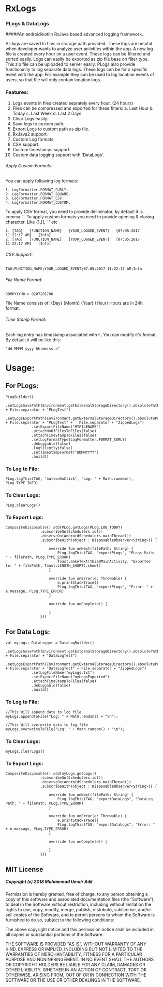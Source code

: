 # RxLogs
### PLogs & DataLogs
#####An android/kotlin RxJava based advanced logging framework. 

All logs are saved to files in storage path provided. These logs are helpful when developer wants to analyze user activities within the app. A new log file is created every hour on a user event. These logs can be filtered and sorted easily. Logs can easily be exported as zip file base on filter type. This zip file can be uploaded to server easily. PLogs also provide functionality to log separate data logs. These logs can be for a specific event with the app. For example they can be used to log location events of users, so that file will only contain location logs.

### Features:
1. Logs events in files created seprately every hour. (24 hours)
2. Files can be compressed and exported for these filters:
    a. Last Hour
    b. Today
    c. Last Week
    d. Last 2 Days
3. Clear Logs easily.
4. Save logs to custom path.
5. Export Logs to custom path as zip file.
6. RxJava2 support.
7. Custom Log formats.
8. CSV support.
9. Custom timestamps support.
10. Custom data logging support with 'DataLogs'.
  

###### Apply Custom Formats:

You can apply following log formats:

    1. LogFormatter.FORMAT_CURLY.
    2. LogFormatter.FORMAT_SQUARE.
    3. LogFormatter.FORMAT_CSV.
    4. LogFormatter.FORMAT_CUSTOM.

To apply CSV format, you need to provide deliminator, by default it is comma ','.
To apply custom formats you need to provide opening & closing character. Like {},[], ' ' etc

    1. {TAG}   {FUNCTION_NAME}   {YOUR_LOGGED_EVENT}   {07:05:2017 11:22:17 AM}   {Info}
    2. [TAG]   [FUNCTION_NAME]   [YOUR_LOGGED_EVENT]   [07:05:2017 11:22:17 AM]   [Info]

###### CSV Support:
    TAG;FUNCTION_NAME;YOUR_LOGGED_EVENT;07:05:2017 11:22:17 AM;Info

###### File Name Format:
    DDMMYYYHH-> 0207201700

File Name consists of: {Day} {Month} {Year} {Hour} Hours are in 24h format.

###### Time Stamp Format:

Each log entry has timestamp associated with it. You can modify it's format. 
By default it will be like this:

    "dd MMMM yyyy hh:mm:ss a"

# Usage:

## For PLogs:

    PLogBuilder()
                .setLogsSavePath(Environment.getExternalStorageDirectory().absolutePath + File.separator + "PLogTest")
                .setLogsExportPath(Environment.getExternalStorageDirectory().absolutePath + File.separator + "PLogTest" +   File.separator + "ZippedLogs")
                .setExportFileName("MYFILENAME")
                .attachNoOfFilesToFiles(false)
                .attachTimeStampToFiles(false)
                .setLogFormatType(LogFormatter.FORMAT_CURLY)
                .debuggable(false)
                .logSilently(false)
                .setTimeStampFormat("DDMMYYYY")
                .build()
                
### To Log to File:
    PLog.logThis(TAG, "buttonOnClick", "Log: " + Math.random(), PLog.TYPE_INFO)
    
### To Clear Logs:
    PLog.clearLogs()
              
### To Export Logs:    

    CompositeDisposable().add(PLog.getLogs(PLog.LOG_TODAY)
                    .subscribeOn(Schedulers.io())
                    .observeOn(AndroidSchedulers.mainThread())
                    .subscribeWith(object : DisposableObserver<String>() {

                        override fun onNext(filePath: String) {
                            PLog.logThis(TAG, "exportPLogs", "PLogs Path: " + filePath, PLog.TYPE_ERROR)
                            Toast.makeText(this@MainActivity, "Exported to: " + filePath, Toast.LENGTH_SHORT).show()
                        }

                        override fun onError(e: Throwable) {
                            e.printStackTrace()
                            PLog.logThis(TAG, "exportPLogs", "Error: " + e.message, PLog.TYPE_ERROR)
                        }

                        override fun onComplete() {

                        }
                    }))
                
## For Data Logs:

    val myLogs: DataLogger = DataLogBuilder()
                .setLogsSavePath(Environment.getExternalStorageDirectory().absolutePath + File.separator + "DataLogTest")
                .setLogsExportPath(Environment.getExternalStorageDirectory().absolutePath + File.separator + "DataLogTest" + File.separator + "ZippedLogs")
                .setLogFileName("myLogs.txt")
                .setExportFileName("myLogsExported")
                .attachTimeStampToFiles(false)
                .debuggable(false)
                .build()

### To Log to File:
    
    //This Will append data to log file
    myLogs.appendToFile("Log: " + Math.random() + "\n");
    
    //This Will overwrite data to log file
    myLogs.overwriteToFile("Log: " + Math.random() + "\n");
    
### To Clear Logs:
    myLogs.clearLogs()
    
### To Export Logs:  

    CompositeDisposable().add(myLogs.getLogs()
                    .subscribeOn(Schedulers.io())
                    .observeOn(AndroidSchedulers.mainThread())
                    .subscribeWith(object : DisposableObserver<String>() {

                        override fun onNext(filePath: String) {
                            PLog.logThis(TAG, "exportDataLogs", "DataLog Path: " + filePath, PLog.TYPE_ERROR)
                        }

                        override fun onError(e: Throwable) {
                            e.printStackTrace()
                            PLog.logThis(TAG, "exportDataLogs", "Error: " + e.message, PLog.TYPE_ERROR)
                        }

                        override fun onComplete() {

                        }
                    }))
                
                
## MIT License

##### Copyright (c) 2018 Muhammad Umair Adil

Permission is hereby granted, free of charge, to any person obtaining a copy of this software and associated documentation files (the "Software"), to deal in the Software without restriction, including without limitation the rights to use, copy, modify, merge, publish, distribute, sublicense, and/or sell copies of the Software, and to permit persons to whom the Software is furnished to do so, subject to the following conditions:

The above copyright notice and this permission notice shall be included in all copies or substantial portions of the Software.

THE SOFTWARE IS PROVIDED "AS IS", WITHOUT WARRANTY OF ANY KIND, EXPRESS OR IMPLIED, INCLUDING BUT NOT LIMITED TO THE WARRANTIES OF MERCHANTABILITY, FITNESS FOR A PARTICULAR PURPOSE AND NONINFRINGEMENT. IN NO EVENT SHALL THE AUTHORS OR COPYRIGHT HOLDERS BE LIABLE FOR ANY CLAIM, DAMAGES OR OTHER LIABILITY, WHETHER IN AN ACTION OF CONTRACT, TORT OR OTHERWISE, ARISING FROM, OUT OF OR IN CONNECTION WITH THE SOFTWARE OR THE USE OR OTHER DEALINGS IN THE SOFTWARE.
